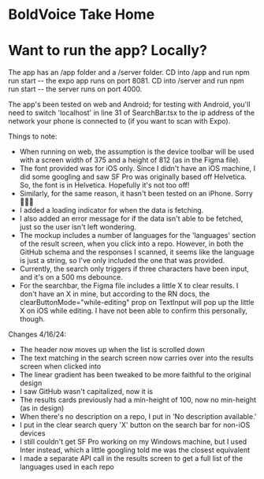 # BoldVoice Take Home

# Want to run the app? Locally?
The app has an /app folder and a /server folder.
CD into /app and run npm run start -- the expo app runs on port 8081.
CD into /server and run npm run start -- the server runs on port 4000.

The app's been tested on web and Android; for testing with Android, you'll need to switch 'localhost' in line 31 of SearchBar.tsx to the ip address of the network your phone is connected to (if you want to scan with Expo).

Things to note:
- When running on web, the assumption is the device toolbar will be used with a screen width of 375 and a height of 812 (as in the Figma file).
- The font provided was for iOS only. Since I didn't have an iOS machine, I did some googling and saw SF Pro was originally based off Helvetica. So, the font is in Helvetica. Hopefully it's not too off!
- Similarly, for the same reason, it hasn't been tested on an iPhone. Sorry 🙏🙏🙏
- I added a loading indicator for when the data is fetching.
- I also added an error message for if the data isn't able to be fetched, just so the user isn't left wondering.
- The mockup includes a number of languages for the 'languages' section of the result screen, when you click into a repo. However, in both the GitHub schema and the responses I scanned, it seems like the language is just a string, so I've only included the one that was provided.
- Currently, the search only triggers if three characters have been input, and it's on a 500 ms debounce.
- For the searchbar, the Figma file includes a little X to clear results. I don't have an X in mine, but according to the RN docs, the clearButtonMode="while-editing" prop on TextInput will pop up the little X on iOS while editing. I have not been able to confirm this personally, though.

Changes 4/16/24:
- The header now moves up when the list is scrolled down
- The text matching in the search screen now carries over into the results screen when clicked into
- The linear gradient has been tweaked to be more faithful to the original design
- I saw GitHub wasn't capitalized, now it is
- The results cards previously had a min-height of 100, now no min-height (as in design)
- When there's no description on a repo, I put in 'No description available.'
- I put in the clear search query 'X' button on the search bar for non-iOS devices
- I still couldn't get SF Pro working on my Windows machine, but I used Inter instead, which a little googling told me was the closest equivalent
- I made a separate API call in the results screen to get a full list of the languages used in each repo
